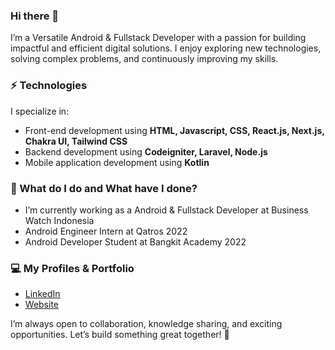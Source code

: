 ### Hi there 👋
I’m a Versatile Android & Fullstack Developer with a passion for building impactful and efficient digital solutions. I enjoy exploring new technologies, solving complex problems, and continuously improving my skills.

### ⚡ Technologies
I specialize in:
- Front-end development using **HTML, Javascript, CSS, React.js, Next.js, Chakra UI, Tailwind CSS**
- Backend development using **Codeigniter, Laravel, Node.js**
- Mobile application development using **Kotlin**

### 🌱 What do I do and What have I done?
- I’m currently working as a Android & Fullstack Developer at Business Watch Indonesia
- Android Engineer Intern at Qatros 2022
- Android Developer Student at Bangkit Academy 2022

### 💻 My Profiles & Portfolio
- [LinkedIn](https://www.linkedin.com/in/arif-wahyu-prasetyo/)
- [Website](https://arifwahyu.id)

I’m always open to collaboration, knowledge sharing, and exciting opportunities. Let’s build something great together! 🚀
